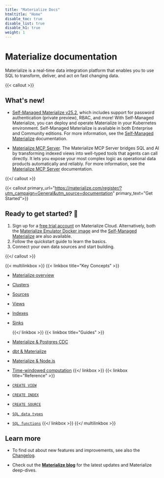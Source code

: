 ```yaml
---
title: "Materialize Docs"
htmltitle: "Home"
disable_toc: true
disable_list: true
disable_h1: true
weight: 1
---
```


# Materialize documentation

Materialize is a real-time data integration platform that enables you to use SQL
to transform, deliver, and act on fast changing data.

{{< callout >}}

## What's new!

- [Self-Managed Materialize v25.2], which includes support for password
  authentication (private preview), RBAC, and more! With Self-Managed
  Materialize, you can deploy and operate Materialize in your Kubernetes
  environment. Self-Managed Materialize is available in both Enterprise and
  Community editions. For more information, see the [Self-Managed Materialize]
  documentation.

- [Materialize MCP
  Server](https://materialize.com/blog/materialize-turns-views-into-tools-for-agents/).
  The Materialize MCP Server bridges SQL and AI by transforming indexed views
  into well-typed tools that agents can call directly. It lets you expose your
  most complex logic as operational data products automatically and reliably.
  For more information, see the [Materialize MCP Server](/integrations/llm/)
  documentation.

[Self-Managed Materialize]: https://materialize.com/docs/self-managed/v25.2/
[Self-Managed Materialize v25.2]: https://materialize.com/docs/self-managed/v25.2/
{{</ callout >}}

{{< callout
primary_url="https://materialize.com/register/?utm_campaign=General&utm_source=documentation"
primary_text="Get Started">}}

## Ready to get started? 🚀

1. Sign up for a [free trial
   account](https://materialize.com/register/?utm_campaign=General&utm_source=documentation)
   on Materialize Cloud. Alternatively, both the [Materialize Emulator Docker
   image](/get-started/install-materialize-emulator/) and the [Self-Managed
   Materialize] are also available.
2. Follow the quickstart guide to learn the basics.
3. Connect your own data sources and start building.

[Self-Managed Materialize]: https://materialize.com/docs/self-managed/v25.2/
{{</ callout >}}

{{< multilinkbox >}}
{{< linkbox title="Key Concepts" >}}

-   [Materialize overview](/overview/what-is-materialize/)
-   [Clusters](/concepts/clusters/)
-   [Sources](/concepts/sources/)
-   [Views](/concepts/views/)
-   [Indexes](/concepts/indexes/)
-   [Sinks](/concepts/sinks/)

    {{</ linkbox >}}
    {{< linkbox title="Guides" >}}
-   [Materialize &amp; Postgres CDC](/integrations/cdc-postgres/)
-   [dbt &amp; Materialize](/integrations/dbt/)
-   [Materialize &amp; Node.js](/integrations/node-js/)

-   [Time-windowed computation](/sql/patterns/temporal-filters/)
    {{</ linkbox >}}
    {{< linkbox title="Reference" >}}
-   [`CREATE VIEW`](/sql/create-view/)
-   [`CREATE INDEX`](/sql/create-index/)
-   [`CREATE SOURCE`](/sql/create-source/)
-   [`SQL data types`](/sql/types/)
-   [`SQL functions`](/sql/functions/)
    {{</ linkbox >}}
    {{</ multilinkbox >}}

## Learn more

- To find out about new features and improvements, see also the
  [Changelog](https://materialize.com/changelog/).

- Check out the [**Materialize blog**](https://www.materialize.com/blog/) for
  the latest updates and Materialize deep-dives.
